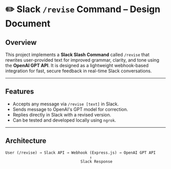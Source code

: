 # ✏️ Slack `/revise` Command – Design Document

## Overview

This project implements a **Slack Slash Command** called `/revise` that rewrites user-provided text for improved grammar, clarity, and tone using the **OpenAI GPT API**. It is designed as a lightweight webhook-based integration for fast, secure feedback in real-time Slack conversations.

---

## Features

- Accepts any message via `/revise [text]` in Slack.
- Sends message to OpenAI's GPT model for correction.
- Replies directly in Slack with a revised version.
- Can be tested and developed locally using `ngrok`.

---

## Architecture

```text
User (/revise) → Slack API → Webhook (Express.js) → OpenAI GPT API
                                     ↓
                                 Slack Response
